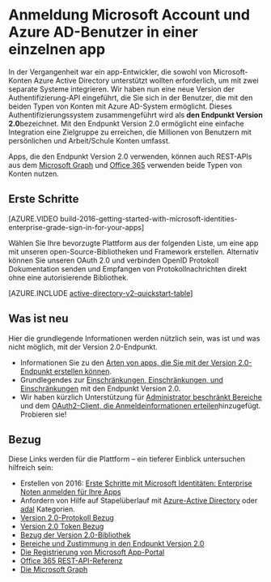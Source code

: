 <properties
    pageTitle="Übersicht über die Version 2.0-Endpunkt | Microsoft Azure"
    description="Eine Einführung in das Erstellen von apps mit Anmeldung sowohl Microsoft Account und Azure Active Directory."
    services="active-directory"
    documentationCenter=""
    authors="dstrockis"
    manager="mbaldwin"
    editor=""/>

<tags
    ms.service="active-directory"
    ms.workload="identity"
    ms.tgt_pltfrm="na"
    ms.devlang="na"
    ms.topic="article"
    ms.date="09/27/2016"
    ms.author="dastrock"/>

# <a name="sign-in-microsoft-account--azure-ad-users-in-a-single-app"></a>Anmeldung Microsoft Account und Azure AD-Benutzer in einer einzelnen app

In der Vergangenheit war ein app-Entwickler, die sowohl von Microsoft-Konten Azure Active Directory unterstützt wollten erforderlich, um mit zwei separate Systeme integrieren.  Wir haben nun eine neue Version der Authentifizierung-API eingeführt, die Sie sich in der Benutzer, die mit den beiden Typen von Konten mit Azure AD-System ermöglicht.  Dieses Authentifizierungssystem zusammengeführt wird als **den Endpunkt Version 2.0**bezeichnet.  Mit den Endpunkt Version 2.0 ermöglicht eine einfache Integration eine Zielgruppe zu erreichen, die Millionen von Benutzern mit persönlichen und Arbeit/Schule Konten umfasst.

Apps, die den Endpunkt Version 2.0 verwenden, können auch REST-APIs aus dem [Microsoft Graph](https://graph.microsoft.io) und [Office 365](https://msdn.microsoft.com/office/office365/howto/authenticate-Office-365-APIs-using-v2) verwenden beide Typen von Konten nutzen.

<!-- For a quick introduction to the v2.0 endpoint, please view the [Getting Started with Microsoft Identities: Enterprise Grade Sign In For Your Apps](https://azure.microsoft.com/documentation/videos/build-2016-getting-started-with-microsoft-identities-enterprise-grade-sign-in-for-your-apps/) video. -->

## <a name="getting-started"></a>Erste Schritte
[AZURE.VIDEO build-2016-getting-started-with-microsoft-identities-enterprise-grade-sign-in-for-your-apps]

Wählen Sie Ihre bevorzugte Plattform aus der folgenden Liste, um eine app mit unseren open-Source-Bibliotheken und Framework erstellen.  Alternativ können Sie unseren OAuth 2.0 und verbinden OpenID Protokoll Dokumentation senden und Empfangen von Protokollnachrichten direkt ohne eine autorisierende Bibliothek.

<!-- TODO: Finalize this table  -->
[AZURE.INCLUDE [active-directory-v2-quickstart-table](../../includes/active-directory-v2-quickstart-table.md)]

## <a name="whats-new"></a>Was ist neu
Hier die grundlegende Informationen werden nützlich sein, was ist und was nicht möglich, mit der Version 2.0-Endpunkt.

- Informationen Sie zu den [Arten von apps, die Sie mit der Version 2.0-Endpunkt erstellen können](active-directory-v2-flows.md).
- Grundlegendes zur [Einschränkungen, Einschränkungen, und Einschränkungen](active-directory-v2-limitations.md) mit den Endpunkt Version 2.0.
- Wir haben kürzlich Unterstützung für [Administrator beschränkt Bereiche](active-directory-v2-scopes.md) und dem [OAuth2-Client, die Anmeldeinformationen erteilen](active-directory-v2-protocols-oauth-client-creds.md)hinzugefügt.  Probieren sie!

## <a name="reference"></a>Bezug
Diese Links werden für die Plattform – ein tieferer Einblick untersuchen hilfreich sein:

- Erstellen von 2016: [Erste Schritte mit Microsoft Identitäten: Enterprise Noten anmelden für Ihre Apps](https://azure.microsoft.com/documentation/videos/build-2016-getting-started-with-microsoft-identities-enterprise-grade-sign-in-for-your-apps/)
- Anfordern von Hilfe auf Stapelüberlauf mit [Azure-Active Directory](http://stackoverflow.com/questions/tagged/azure-active-directory) oder [adal](http://stackoverflow.com/questions/tagged/adal) Kategorien.
- [Version 2.0-Protokoll Bezug](active-directory-v2-protocols.md)
- [Version 2.0 Token Bezug](active-directory-v2-tokens.md)
- [Bezug der Version 2.0-Bibliothek](active-directory-v2-libraries.md)
- [Bereiche und Zustimmung in den Endpunkt Version 2.0](active-directory-v2-scopes.md)
- [Die Registrierung von Microsoft App-Portal](https://apps.dev.microsoft.com/?referrer=https://azure.microsoft.com/documentation/articles&deeplink=/appList)
- [Office 365 REST-API-Referenz](https://msdn.microsoft.com/office/office365/howto/authenticate-Office-365-APIs-using-v2)
- [Die Microsoft Graph](https://graph.microsoft.io)